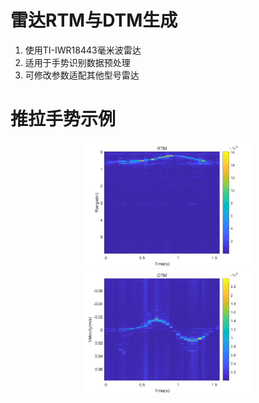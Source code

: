 # 雷达RTM与DTM生成
1. 使用TI-IWR18443毫米波雷达
2. 适用于手势识别数据预处理
3. 可修改参数适配其他型号雷达
# 推拉手势示例
<div align="center">
    <img src="swingRTM.png" height=200>
    <img src="swingDTM.png" height=200>
</div>